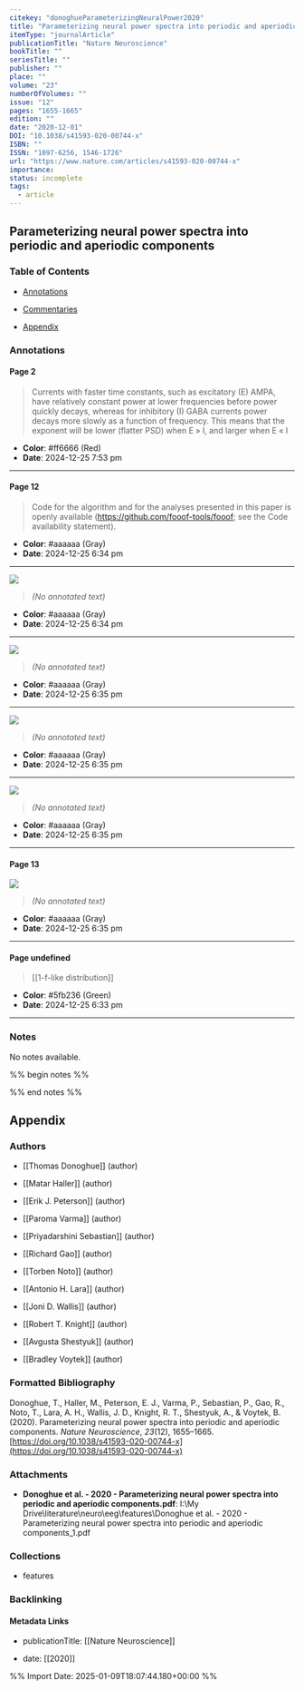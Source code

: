 ```yaml
---
citekey: "donoghueParameterizingNeuralPower2020"
title: "Parameterizing neural power spectra into periodic and aperiodic components"
itemType: "journalArticle"
publicationTitle: "Nature Neuroscience"
bookTitle: ""
seriesTitle: ""
publisher: ""
place: ""
volume: "23"
numberOfVolumes: ""
issue: "12"
pages: "1655-1665"
edition: ""
date: "2020-12-01"
DOI: "10.1038/s41593-020-00744-x"
ISBN: ""
ISSN: "1097-6256, 1546-1726"
url: "https://www.nature.com/articles/s41593-020-00744-x"
importance: 
status: incomplete
tags:
  - article
---
```


## Parameterizing neural power spectra into periodic and aperiodic components

### Table of Contents

- [Annotations](#annotations)

+ [Commentaries](#commentaries)

- [Appendix](#appendix)

### Annotations




#### Page 2







> Currents with faster time constants, such as excitatory (E) AMPA, have relatively constant power at lower frequencies before power quickly decays, whereas for inhibitory (I) GABA currents power decays more slowly as a function of frequency. This means that the exponent will be lower (flatter PSD) when E » I, and larger when E « I





- **Color**: #ff6666 (Red)
- **Date**: 2024-12-25 7:53 pm

---



#### Page 12







> Code for the algorithm and for the analyses presented in this paper is openly available (https://github.com/fooof-tools/fooof; see the Code availability statement).





- **Color**: #aaaaaa (Gray)
- **Date**: 2024-12-25 6:34 pm

---




![](<0 - Supplementary/images/donoghueParameterizingNeuralPower2020.md/image-12-x134-y505.png>)



> *(No annotated text)*




- **Color**: #aaaaaa (Gray)
- **Date**: 2024-12-25 6:34 pm

---




![](<0 - Supplementary/images/donoghueParameterizingNeuralPower2020.md/image-12-x112-y448.png>)



> *(No annotated text)*




- **Color**: #aaaaaa (Gray)
- **Date**: 2024-12-25 6:35 pm

---




![](<0 - Supplementary/images/donoghueParameterizingNeuralPower2020.md/image-12-x131-y384.png>)



> *(No annotated text)*




- **Color**: #aaaaaa (Gray)
- **Date**: 2024-12-25 6:35 pm

---




![](<0 - Supplementary/images/donoghueParameterizingNeuralPower2020.md/image-12-x392-y552.png>)



> *(No annotated text)*




- **Color**: #aaaaaa (Gray)
- **Date**: 2024-12-25 6:35 pm

---



#### Page 13




![](<0 - Supplementary/images/donoghueParameterizingNeuralPower2020.md/image-13-x121-y618.png>)



> *(No annotated text)*




- **Color**: #aaaaaa (Gray)
- **Date**: 2024-12-25 6:35 pm

---



#### Page undefined








> [[1-f-like distribution]]





- **Color**: #5fb236 (Green)
- **Date**: 2024-12-25 6:33 pm

---





### Notes


No notes available.


%% begin notes %%

<!-- Write your personal notes here -->

%% end notes %%

## Appendix

### Authors


- [[Thomas Donoghue]] (author)

- [[Matar Haller]] (author)

- [[Erik J. Peterson]] (author)

- [[Paroma Varma]] (author)

- [[Priyadarshini Sebastian]] (author)

- [[Richard Gao]] (author)

- [[Torben Noto]] (author)

- [[Antonio H. Lara]] (author)

- [[Joni D. Wallis]] (author)

- [[Robert T. Knight]] (author)

- [[Avgusta Shestyuk]] (author)

- [[Bradley Voytek]] (author)




### Formatted Bibliography

Donoghue, T., Haller, M., Peterson, E. J., Varma, P., Sebastian, P., Gao, R., Noto, T., Lara, A. H., Wallis, J. D., Knight, R. T., Shestyuk, A., & Voytek, B. (2020). Parameterizing neural power spectra into periodic and aperiodic components. _Nature Neuroscience_, _23_(12), 1655–1665. [https://doi.org/10.1038/s41593-020-00744-x](https://doi.org/10.1038/s41593-020-00744-x)




### Attachments


- **Donoghue et al. - 2020 - Parameterizing neural power spectra into periodic and aperiodic components.pdf**: I:\My Drive\literature\neuro\eeg\features\Donoghue et al. - 2020 - Parameterizing neural power spectra into periodic and aperiodic components_1.pdf




### Collections


- features





### Backlinking


#### Metadata Links


- publicationTitle: [[Nature Neuroscience]]




- date: [[2020]]






%% Import Date: 2025-01-09T18:07:44.180+00:00 %%
